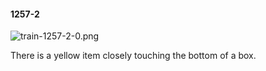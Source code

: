#### 1257-2
![train-1257-2-0.png](https://github.com/lil-lab/nlvr/raw/master/nlvr/train/images/34/train-1257-2-0.png "train-1257-2-0.png")

There is a yellow item closely touching the bottom of a box.